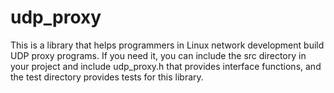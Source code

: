 # udp_proxy
This is a library that helps programmers in Linux network development build UDP proxy programs. If you need it, you can include the src directory in your project and include udp_proxy.h that provides interface functions, and the test directory provides tests for this library.
